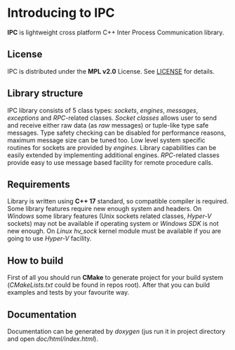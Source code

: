 # Introducing to IPC
**IPC** is lightweight cross platform C++ Inter Process Communication library.

## License
IPC is distributed under the **MPL v2.0** License. See [LICENSE](http://mozilla.org/MPL/2.0/) for details.

## Library structure
IPC library consists of 5 class types: *sockets*, *engines*, *messages*, *exceptions* and *RPC*-related classes. *Socket classes* allows user to send and receive either raw data (as *raw* messages) or tuple-like type safe messages. Type safety checking can be disabled for performance reasons, maximum message size can be tuned too. Low level system specific routines for sockets are provided by *engines*. Library capabilities can be easily extended by implementing additional engines. *RPC*-related classes provide easy to use message based facility for remote procedure calls.

## Requirements
Library is written using **C++ 17** standard, so compatible compiler is required. Some library features require new enough system and headers. On *Windows* some library features (Unix sockets related classes, *Hyper-V* sockets) may not be available if operating system or *Windows SDK* is not new enough. On *Linux* *hv_sock* kernel module must be available if you are going to use *Hyper-V* facility.

## How to build
First of all you should run **CMake** to generate project for your build system (*CMakeLists.txt* could be found in repos root). After that you can build examples and tests by your favourite way.

## Documentation
Documentation can be generated by *doxygen* (jus run it in project directory and open *doc/html/index.html*).
